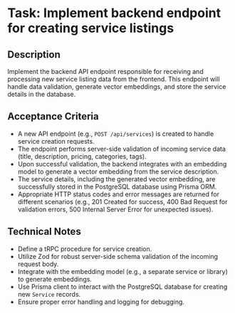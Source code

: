 # Task: Implement backend endpoint for creating service listings

## Description
Implement the backend API endpoint responsible for receiving and processing new service listing data from the frontend. This endpoint will handle data validation, generate vector embeddings, and store the service details in the database.

## Acceptance Criteria
*   A new API endpoint (e.g., `POST /api/services`) is created to handle service creation requests.
*   The endpoint performs server-side validation of incoming service data (title, description, pricing, categories, tags).
*   Upon successful validation, the backend integrates with an embedding model to generate a vector embedding from the service description.
*   The service details, including the generated vector embedding, are successfully stored in the PostgreSQL database using Prisma ORM.
*   Appropriate HTTP status codes and error messages are returned for different scenarios (e.g., 201 Created for success, 400 Bad Request for validation errors, 500 Internal Server Error for unexpected issues).

## Technical Notes
*   Define a tRPC procedure for service creation.
*   Utilize Zod for robust server-side schema validation of the incoming request body.
*   Integrate with the embedding model (e.g., a separate service or library) to generate embeddings.
*   Use Prisma client to interact with the PostgreSQL database for creating new `Service` records.
*   Ensure proper error handling and logging for debugging.
